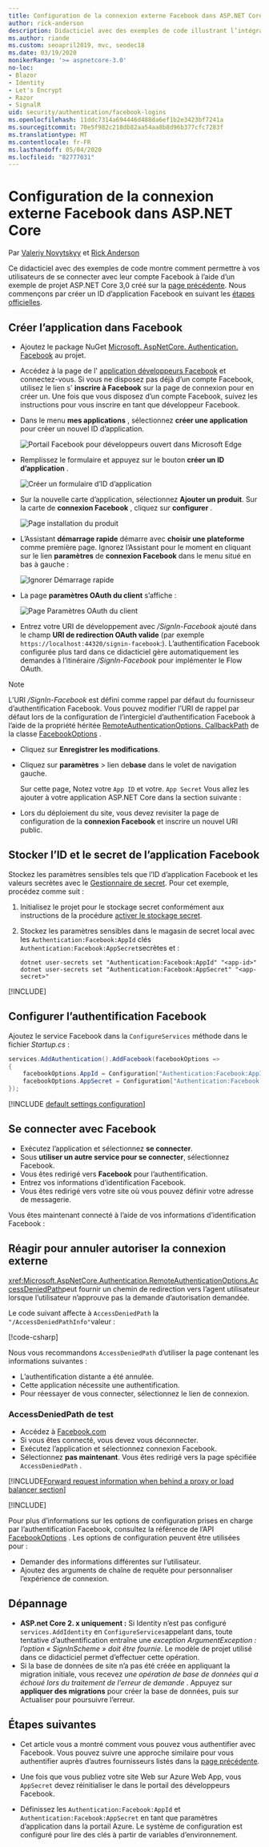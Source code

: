 ```yaml
---
title: Configuration de la connexion externe Facebook dans ASP.NET Core
author: rick-anderson
description: Didacticiel avec des exemples de code illustrant l’intégration de l’authentification utilisateur de compte Facebook dans une application ASP.NET Core existante.
ms.author: riande
ms.custom: seoapril2019, mvc, seodec18
ms.date: 03/19/2020
monikerRange: '>= aspnetcore-3.0'
no-loc:
- Blazor
- Identity
- Let's Encrypt
- Razor
- SignalR
uid: security/authentication/facebook-logins
ms.openlocfilehash: 11ddc7314a694446d488da6ef1b2e3423bf7241a
ms.sourcegitcommit: 70e5f982c218db82aa54aa8b8d96b377cfc7283f
ms.translationtype: MT
ms.contentlocale: fr-FR
ms.lasthandoff: 05/04/2020
ms.locfileid: "82777031"
---
```

# <a name="facebook-external-login-setup-in-aspnet-core"></a>Configuration de la connexion externe Facebook dans ASP.NET Core

Par [Valeriy Novytskyy](https://github.com/01binary) et [Rick Anderson](https://twitter.com/RickAndMSFT)

<!-- per @rick-anderson and scott addie, don't update images. Remove images and point the customer to the FB set up page. FB needs to maintain  instructions to get key and secret.
-->

Ce didacticiel avec des exemples de code montre comment permettre à vos utilisateurs de se connecter avec leur compte Facebook à l’aide d’un exemple de projet ASP.NET Core 3,0 créé sur la [page précédente](xref:security/authentication/social/index). Nous commençons par créer un ID d’application Facebook en suivant les [étapes officielles](https://developers.facebook.com).

## <a name="create-the-app-in-facebook"></a>Créer l’application dans Facebook

* Ajoutez le package NuGet [Microsoft. AspNetCore. Authentication. Facebook](https://www.nuget.org/packages/Microsoft.AspNetCore.Authentication.Facebook) au projet.

* Accédez à la page de l' [application développeurs Facebook](https://developers.facebook.com/apps/) et connectez-vous. Si vous ne disposez pas déjà d’un compte Facebook, utilisez le lien s' **inscrire à Facebook** sur la page de connexion pour en créer un.  Une fois que vous disposez d’un compte Facebook, suivez les instructions pour vous inscrire en tant que développeur Facebook.

* Dans le menu **mes applications** , sélectionnez **créer une application** pour créer un nouvel ID d’application.

   ![Portail Facebook pour développeurs ouvert dans Microsoft Edge](index/_static/FBMyApps.png)

* Remplissez le formulaire et appuyez sur le bouton **créer un ID d’application** .

  ![Créer un formulaire d’ID d’application](index/_static/FBNewAppId.png)

* Sur la nouvelle carte d’application, sélectionnez **Ajouter un produit**.  Sur la carte de **connexion Facebook** , cliquez sur **configurer** . 

  ![Page installation du produit](index/_static/FBProductSetup.png)

* L’Assistant **démarrage rapide** démarre avec **choisir une plateforme** comme première page. Ignorez l’Assistant pour le moment en cliquant sur le lien **paramètres** de **connexion Facebook** dans le menu situé en bas à gauche :

  ![Ignorer Démarrage rapide](index/_static/FBSkipQuickStart.png)

* La page **paramètres OAuth du client** s’affiche :

  ![Page Paramètres OAuth du client](index/_static/FBOAuthSetup.png)

* Entrez votre URI de développement avec */SignIn-Facebook* ajouté dans le champ **URI de redirection OAuth valide** (par exemple `https://localhost:44320/signin-facebook`:). L’authentification Facebook configurée plus tard dans ce didacticiel gère automatiquement les demandes à l’itinéraire */SignIn-Facebook* pour implémenter le Flow OAuth.

> [!NOTE]
> L’URI */SignIn-Facebook* est défini comme rappel par défaut du fournisseur d’authentification Facebook. Vous pouvez modifier l’URI de rappel par défaut lors de la configuration de l’intergiciel d’authentification Facebook à l’aide de la propriété héritée [RemoteAuthenticationOptions. CallbackPath](/dotnet/api/microsoft.aspnetcore.authentication.remoteauthenticationoptions.callbackpath) de la classe [FacebookOptions](/dotnet/api/microsoft.aspnetcore.authentication.facebook.facebookoptions) .

* Cliquez sur **Enregistrer les modifications**.

* Cliquez sur **paramètres** > lien de**base** dans le volet de navigation gauche.

  Sur cette page, Notez votre `App ID` et votre. `App Secret` Vous allez les ajouter à votre application ASP.NET Core dans la section suivante :

* Lors du déploiement du site, vous devez revisiter la page de configuration de la **connexion Facebook** et inscrire un nouvel URI public.

## <a name="store-the-facebook-app-id-and-secret"></a>Stocker l’ID et le secret de l’application Facebook

Stockez les paramètres sensibles tels que l’ID d’application Facebook et les valeurs secrètes avec le [Gestionnaire de secret](xref:security/app-secrets). Pour cet exemple, procédez comme suit :

1. Initialisez le projet pour le stockage secret conformément aux instructions de la procédure [activer le stockage secret](xref:security/app-secrets#enable-secret-storage).
1. Stockez les paramètres sensibles dans le magasin de secret local avec les `Authentication:Facebook:AppId` clés `Authentication:Facebook:AppSecret`secrètes et :

    ```dotnetcli
    dotnet user-secrets set "Authentication:Facebook:AppId" "<app-id>"
    dotnet user-secrets set "Authentication:Facebook:AppSecret" "<app-secret>"
    ```

[!INCLUDE[](~/includes/environmentVarableColon.md)]

## <a name="configure-facebook-authentication"></a>Configurer l’authentification Facebook

Ajoutez le service Facebook dans la `ConfigureServices` méthode dans le fichier *Startup.cs* :

```csharp
services.AddAuthentication().AddFacebook(facebookOptions =>
{
    facebookOptions.AppId = Configuration["Authentication:Facebook:AppId"];
    facebookOptions.AppSecret = Configuration["Authentication:Facebook:AppSecret"];
});
```

[!INCLUDE [default settings configuration](includes/default-settings.md)]

## <a name="sign-in-with-facebook"></a>Se connecter avec Facebook

* Exécutez l’application et sélectionnez **se connecter**. 
* Sous **utiliser un autre service pour se connecter**, sélectionnez Facebook.
* Vous êtes redirigé vers **Facebook** pour l’authentification.
* Entrez vos informations d’identification Facebook.
* Vous êtes redirigé vers votre site où vous pouvez définir votre adresse de messagerie.

Vous êtes maintenant connecté à l’aide de vos informations d’identification Facebook :

<a name="react"></a>

## <a name="react-to-cancel-authorize-external-sign-in"></a>Réagir pour annuler autoriser la connexion externe

<xref:Microsoft.AspNetCore.Authentication.RemoteAuthenticationOptions.AccessDeniedPath>peut fournir un chemin de redirection vers l’agent utilisateur lorsque l’utilisateur n’approuve pas la demande d’autorisation demandée.

Le code suivant affecte à `AccessDeniedPath` la `"/AccessDeniedPathInfo"`valeur :

[!code-csharp[](~/security/authentication/social/social-code/StartupAccessDeniedPath.cs?name=snippetFB)]

Nous vous recommandons `AccessDeniedPath` d’utiliser la page contenant les informations suivantes :

*  L’authentification distante a été annulée.
* Cette application nécessite une authentification.
* Pour réessayer de vous connecter, sélectionnez le lien de connexion.

### <a name="test-accessdeniedpath"></a>AccessDeniedPath de test

* Accédez à [Facebook.com](https://www.facebook.com/)
* Si vous êtes connecté, vous devez vous déconnecter.
* Exécutez l’application et sélectionnez connexion Facebook.
* Sélectionnez **pas maintenant**. Vous êtes redirigé vers la page spécifiée `AccessDeniedPath` .

<!-- End of React  -->
[!INCLUDE[Forward request information when behind a proxy or load balancer section](includes/forwarded-headers-middleware.md)]

[!INCLUDE[](includes/chain-auth-providers.md)]

Pour plus d’informations sur les options de configuration prises en charge par l’authentification Facebook, consultez la référence de l’API [FacebookOptions](/dotnet/api/microsoft.aspnetcore.builder.facebookoptions) . Les options de configuration peuvent être utilisées pour :

* Demander des informations différentes sur l’utilisateur.
* Ajoutez des arguments de chaîne de requête pour personnaliser l’expérience de connexion.

## <a name="troubleshooting"></a>Dépannage

* **ASP.net Core 2. x uniquement :** Si Identity n’est pas configuré `services.AddIdentity` en `ConfigureServices`appelant dans, toute tentative d’authentification entraîne une *exception ArgumentException : l’option « SignInScheme » doit être fournie*. Le modèle de projet utilisé dans ce didacticiel permet d’effectuer cette opération.
* Si la base de données de site n’a pas été créée en appliquant la migration initiale, vous recevez *une opération de base de données qui a échoué lors du traitement de l’erreur de demande* . Appuyez sur **appliquer des migrations** pour créer la base de données, puis sur Actualiser pour poursuivre l’erreur.

## <a name="next-steps"></a>Étapes suivantes

* Cet article vous a montré comment vous pouvez vous authentifier avec Facebook. Vous pouvez suivre une approche similaire pour vous authentifier auprès d’autres fournisseurs listés dans la [page précédente](xref:security/authentication/social/index).

* Une fois que vous publiez votre site Web sur Azure Web App, vous `AppSecret` devez réinitialiser le dans le portail des développeurs Facebook.

* Définissez les `Authentication:Facebook:AppId` et `Authentication:Facebook:AppSecret` en tant que paramètres d’application dans la portail Azure. Le système de configuration est configuré pour lire des clés à partir de variables d’environnement.

